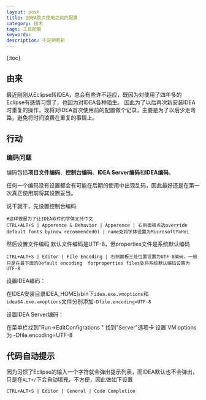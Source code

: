 ```yaml
---
layout: post
title: IDEA首次使用之前的配置
category: 技术
tags: 工具配置
keywords: 
description: 不定期更新
---
```


{:toc}

## 由来

最近刚刚从Eclipse转IDEA，总会有些许不适应，既因为对使用了四年多的Eclipse有感情习惯了，也因为对IDEA各种陌生。
因此为了以后再次新安装IDEA时重复的操作，现将对IDEA首次使用前的配置做个记录，主要是为了以后少走弯路，避免将时间浪费在重复的事情上。


## 行动

### 编码问题

编码包括**项目文件编码**、**控制台编码**、**IDEA Server编码**和**IDEA编码**。

任何一个编码没有设置都会有可能在后期的使用中出现乱码，因此最好还是在第一次真正使用前将其设置妥当。

说干就干，先设置控制台编码

```
#这样做是为了让IDEA软件的字体支持中文
CTRL+ALT+S | Apperence & Behavior | Apperence | 右侧面板点选override default fonts by(now recommended0) | name处将字体设置为MicrosoftYaHei 
```

然后设置文件编码,默认文件编码是UTF-8，但properties文件是系统默认编码

```
CTRL+ALT+S | Editor | File Encoding | 右侧面板三处位置设置为UTF-8编码，一般只是在最下面的Default encoding  forproperties files处将系统默认编码设置为UTF-8
```

设置IDEA编码：

在IDEA安装目录IDEA_HOME}/bin下`idea.exe.vmoptions`和`idea64.exe.vmoptions`文件分别添加`-Dfile.encoding=UTF-8`

设置IDEA Server编码：

在菜单栏找到"Run->EditConfigrations " 找到"Server"选项卡 设置 VM options 为 -Dfile.encoding=UTF-8

## 代码自动提示

因为习惯了Eclipse的输入一个字符就会弹出提示列表，而IDEA默认也不会弹出，只是在`ALT+/`下会自动填充，不方便，因此做如下设置

```
CTRL+ALT+S | Editor | General | Code Completion 
```
